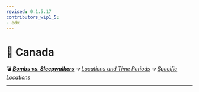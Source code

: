```yaml
---
revised: 0.1.5.17
contributors_wip1_5:
- edx
---
```


# 📄 Canada

💣 ***[Bombs vs. Sleepwalkers][home]** ➔ [Locations and Time Periods][locations] ➔ [Specific Locations][specific]*

****

[home]: /README.md
[locations]: /locations/readme.md
[specific]: /locations/specific/readme.md
